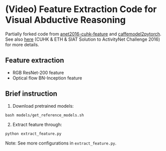 # (Video) Feature Extraction Code for Visual Abductive Reasoning
Partially forked code from [anet2016-cuhk-feature](https://github.com/LuoweiZhou/anet2016-cuhk-feature) and [caffemodel2pytorch](https://github.com/vadimkantorov/caffemodel2pytorch). See also [here](https://github.com/yjxiong/anet2016-cuhk) (CUHK & ETH & SIAT Solution to ActivityNet Challenge 2016) for more details.

## Feature extraction
- RGB ResNet-200 feature
- Optical flow BN-Inception feature

## Brief instruction
1. Download pretrained models:
```
bash models/get_reference_models.sh
```
2. Extract feature through:
```
python extract_feature.py 
```
Note: See more configurations in `extract_feature.py`.